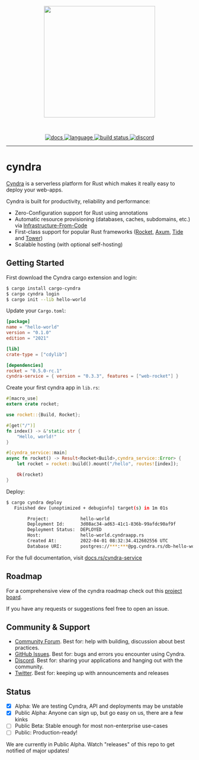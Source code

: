 <p align="center">
<img width="300" src="https://raw.githubusercontent.com/getsynth/cyndra/master/resources/logo-rectangle-transparent.png"/>
</p>
<br>
<p align=center>
  <a href="https://docs.rs/cyndra-service">
    <img alt="docs" src="https://img.shields.io/badge/doc-reference-orange">
  </a>
  <a href="https://github.com/getsynth/cyndra/search?l=rust">
    <img alt="language" src="https://img.shields.io/badge/language-Rust-orange.svg">
  </a>
  <a href="https://github.com/getsynth/cyndra/actions">
    <img alt="build status" src="https://img.shields.io/github/workflow/status/getsynth/cyndra/cargo-test"/>
  </a>
  <a href="https://discord.gg/H33rRDTm3p">
    <img alt="discord" src="https://img.shields.io/discord/803236282088161321?logo=discord"/>
  </a>
</p>

---

# cyndra

[Cyndra](https://www.cyndra.rs/) is a serverless platform for Rust which makes it really easy to 
deploy your web-apps.

Cyndra is built for productivity, reliability and performance:
- Zero-Configuration support for Rust using annotations
- Automatic resource provisioning (databases, caches, subdomains, etc.) via [Infrastructure-From-Code](https://www.cyndra.rs/blog/2022/05/09/ifc)
- First-class support for popular Rust frameworks ([Rocket](https://github.com/cyndra-hq/cyndra/tree/main/examples/rocket/hello-world), [Axum](https://github.com/cyndra-hq/cyndra/tree/main/examples/axum/hello-world), 
  [Tide](https://github.com/cyndra-hq/cyndra/tree/main/examples/tide/hello-world) and [Tower](https://github.com/cyndra-hq/cyndra/tree/main/examples/tower/hello-world))
- Scalable hosting (with optional self-hosting)


## Getting Started

First download the Cyndra cargo extension and login:

```bash
$ cargo install cargo-cyndra
$ cargo cyndra login
$ cargo init --lib hello-world
```

Update your `Cargo.toml`:

```toml
[package]
name = "hello-world"
version = "0.1.0"
edition = "2021"

[lib]
crate-type = ["cdylib"]

[dependencies]
rocket = "0.5.0-rc.1"
cyndra-service = { version = "0.3.3", features = ["web-rocket"] }
```


Create your first cyndra app in `lib.rs`:

```rust
#[macro_use]
extern crate rocket;

use rocket::{Build, Rocket};

#[get("/")]
fn index() -> &'static str {
    "Hello, world!"
}

#[cyndra_service::main]
async fn rocket() -> Result<Rocket<Build>,cyndra_service::Error> {
    let rocket = rocket::build().mount("/hello", routes![index]);

    Ok(rocket)
}
```

Deploy:

```bash
$ cargo cyndra deploy
   Finished dev [unoptimized + debuginfo] target(s) in 1m 01s

        Project:            hello-world
        Deployment Id:      3d08ac34-ad63-41c1-836b-99afdc90af9f
        Deployment Status:  DEPLOYED
        Host:               hello-world.cyndraapp.rs
        Created At:         2022-04-01 08:32:34.412602556 UTC
        Database URI:       postgres://***:***@pg.cyndra.rs/db-hello-world
```

For the full documentation, visit [docs.rs/cyndra-service](https://docs.rs/cyndra-service)

## Roadmap

For a comprehensive view of the cyndra roadmap check out this [project board](https://github.com/orgs/cyndra-hq/projects/4).

If you have any requests or suggestions feel free to open an issue.

## Community & Support

- [Community Forum](https://github.com/getsynth/cyndra/discussions). Best for: help with building, discussion about best practices.
- [GitHub Issues](https://github.com/getsynth/cyndra/issues). Best for: bugs and errors you encounter using Cyndra.
- [Discord](https://discord.gg/H33rRDTm3p). Best for: sharing your applications and hanging out with the community.
- [Twitter](https://twitter.com/cyndra_dev). Best for: keeping up with announcements and releases

## Status

- [x] Alpha: We are testing Cyndra, API and deployments may be unstable
- [x] Public Alpha: Anyone can sign up, but go easy on us, 
  there are a few kinks
- [ ] Public Beta: Stable enough for most non-enterprise use-cases
- [ ] Public: Production-ready!

We are currently in Public Alpha. Watch "releases" of this repo to get 
notified of major updates!


